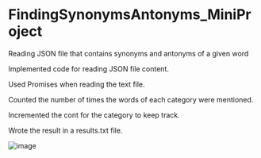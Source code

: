 # FindingSynonymsAntonyms_MiniProject
Reading JSON file that contains synonyms and antonyms of a given word

Implemented code for reading JSON file content.

Used Promises when reading the text file.

Counted the number of times the words of each category were mentioned.

Incremented the cont for the category to keep track.

Wrote the result in a results.txt file.

![image](https://user-images.githubusercontent.com/92288227/221258241-496c297b-7b9a-4fbc-95f5-4ebe4563e6df.png)




